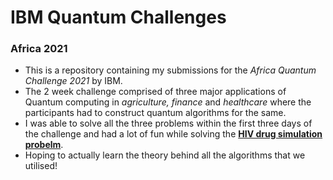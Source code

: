 # IBM Quantum Challenges
### Africa 2021 
- This is a repository containing my submissions for the *Africa Quantum Challenge 2021* by IBM. 
- The 2 week challenge comprised of three major applications of Quantum computing in *agriculture, finance* and *healthcare* where the participants had to construct quantum algorithms for the same.
- I was able to solve all the three problems within the first three days of the challenge and had a lot of fun while solving the [**HIV drug simulation probelm**](https://nbviewer.jupyter.org/github/TheGupta2012/MyQuantum/blob/master/IBM%20Africa%20Challenge%202021/lab3/lab3.ipynb).
- Hoping to actually learn the theory behind all the algorithms that we utilised!
